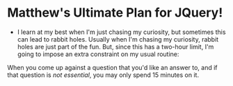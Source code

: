 # Matthew's Ultimate Plan for JQuery!
* I learn at my best when I'm just chasing my curiosity,
but sometimes this can lead to rabbit holes. Usually when
I'm chasing my curiosity, rabbit holes are just part of the
fun. But, since this has a two-hour limit, I'm going to
impose an extra constraint on my usual routine:

When you come up against a question that you'd like an
answer to, and if that question is *not essential*, you may
only spend 15 minutes on it.